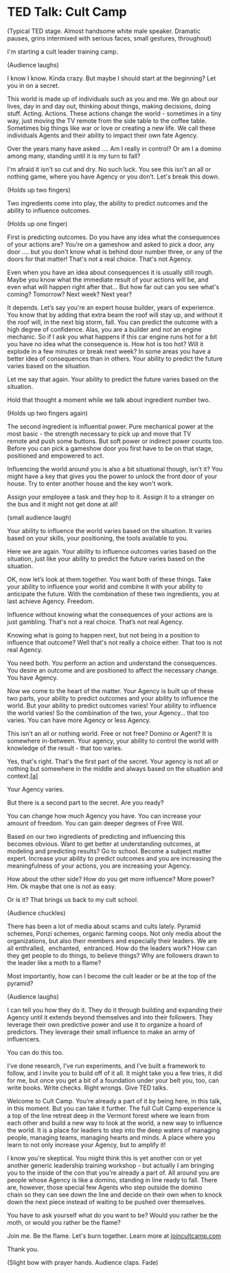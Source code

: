 # TED Talk: Cult Camp

(Typical TED stage. Almost handsome white male speaker. Dramatic pauses, grins intermixed with serious faces, small gestures, throughout)

I'm starting a cult leader training camp.

(Audience laughs)

I know I know. Kinda crazy. But maybe I should start at the beginning? Let you in on a secret.

This world is made up of individuals such as you and me. We go about our lives, day in and day out, thinking about things, making decisions, doing stuff. Acting. Actions. These actions change the world - sometimes in a tiny way, just moving the TV remote from the side table to the coffee table. Sometimes big things like war or love or creating a new life. We call these individuals Agents and their ability to impact their own fate Agency.

Over the years many have asked .... Am I really in control? Or am I a domino among many, standing until it is my turn to fall?

I'm afraid it isn't so cut and dry. No such luck. You see this isn't an all or nothing game, where you have Agency or you don’t. Let's break this down.

(Holds up two fingers)

Two ingredients come into play, the ability to predict outcomes and the ability to influence outcomes.

(Holds up one finger)

First is predicting outcomes. Do you have any idea what the consequences of your actions are? You’re on a gameshow and asked to pick a door, any door .... but you don't know what is behind door number three, or any of the doors for that matter! That's not a real choice. That's not Agency.

Even when you have an idea about consequences it is usually still rough. Maybe you know what the immediate result of your actions will be, and even what will happen right after that... But how far out can you see what's coming? Tomorrow? Next week? Next year?

It depends. Let’s say you're an expert house builder, years of experience. You know that by adding that extra beam the roof will stay up, and without it the roof will, in the next big storm, fall. You can predict the outcome with a high degree of confidence. Alas, you are a builder and not an engine mechanic. So if I ask you what happens if this car engine runs hot for a bit you have no idea what the consequence is. How hot is too hot? Will it explode in a few minutes or break next week? In some areas you have a better idea of consequences than in others. Your ability to predict the future varies based on the situation.

Let me say that again. Your ability to predict the future varies based on the situation.

Hold that thought a moment while we talk about ingredient number two.

(Holds up two fingers again)

The second ingredient is influential power. Pure mechanical power at the most basic - the strength necessary to pick up and move that TV remote and push some buttons. But soft power or indirect power counts too. Before you can pick a gameshow door you first have to be on that stage, positioned and empowered to act.

Influencing the world around you is also a bit situational though, isn't it? You might have a key that gives you the power to unlock the front door of your house. Try to enter another house and the key won't work.

Assign your employee a task and they hop to it. Assign it to a stranger on the bus and it might not get done at all!

(small audience laugh)

Your ability to influence the world varies based on the situation. It varies based on your skills, your positioning, the tools available to you.

Here we are again. Your ability to influence outcomes varies based on the situation, just like your ability to predict the future varies based on the situation.

OK, now let’s look at them together. You want both of these things. Take your ability to influence your world and combine it with your ability to anticipate the future. With the combination of these two ingredients, you at last achieve Agency. Freedom.

Influence without knowing what the consequences of your actions are is just gambling. That's not a real choice. That’s not real Agency.

Knowing what is going to happen next, but not being in a position to influence that outcome? Well that's not really a choice either. That too is not real Agency.

You need both. You perform an action and understand the consequences. You desire an outcome and are positioned to affect the necessary change. You have Agency.

Now we come to the heart of the matter. Your Agency is built up of these two parts, your ability to predict outcomes and your ability to influence the world. But your ability to predict outcomes varies! Your ability to influence the world varies! So the combination of the two, your Agency… that too varies. You can have more Agency or less Agency.

This isn’t an all or nothing world. Free or not free? Domino or Agent? It is somewhere in-between. Your agency, your ability to control the world with knowledge of the result - that too varies.

Yes, that's right. That's the first part of the secret. Your agency is not all or nothing but somewhere in the middle and always based on the situation and context.[\[a\]](#cmnt1)

Your Agency varies.

But there is a second part to the secret. Are you ready?

You can change how much Agency you have. You can increase your amount of freedom. You can gain deeper degrees of Free Will.

Based on our two ingredients of predicting and influencing this becomes obvious. Want to get better at understanding outcomes, at modeling and predicting results? Go to school. Become a subject matter expert. Increase your ability to predict outcomes and you are increasing the meaningfulness of your actions, you are increasing your Agency.

How about the other side? How do you get more influence? More power? Hm. Ok maybe that one is not as easy.

Or is it? That brings us back to my cult school.

(Audience chuckles)

There has been a lot of media about scams and cults lately. Pyramid schemes, Ponzi schemes, organic farming coops. Not only media about the organizations, but also their members and especially their leaders. We are all enthralled,  enchanted,  entranced. How do the leaders work? How can they get people to do things, to believe things? Why are followers drawn to the leader like a moth to a flame?

Most importantly, how can I become the cult leader or be at the top of the pyramid?

(Audience laughs)

I can tell you how they do it. They do it through building and expanding their Agency until it extends beyond themselves and into their followers. They leverage their own predictive power and use it to organize a hoard of predictors. They leverage their small influence to make an army of influencers.

You can do this too.

I’ve done research, I’ve run experiments, and I’ve built a framework to follow, and I invite you to build off of it all. It might take you a few tries, it did for me, but once you get a bit of a foundation under your belt you, too, can write books. Write checks. Right wrongs. Give TED talks.

Welcome to Cult Camp. You’re already a part of it by being here, in this talk, in this moment. But you can take it further. The full Cult Camp experience is a top of the line retreat deep in the Vermont forest where we learn from each other and build a new way to look at the world, a new way to influence the world. It is a place for leaders to step into the deep waters of managing people, managing teams, managing hearts and minds. A place where you learn to not only increase your Agency, but to amplify it!

I know you're skeptical. You might think this is yet another con or yet another generic leadership training workshop - but actually I am bringing you to the inside of the con that you're already a part of. All around you are people whose Agency is like a domino, standing in line ready to fall. There are, however, those special few Agents who step outside the domino chain so they can see down the line and decide on their own when to knock down the next piece instead of waiting to be pushed over themselves.

You have to ask yourself what do you want to be? Would you rather be the moth, or would you rather be the flame?

Join me. Be the flame. Let's burn together. Learn more at [joincultcamp.com](https://joincultcamp.com)

Thank you.

(Slight bow with prayer hands. Audience claps. Fade)


